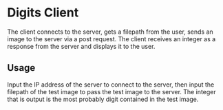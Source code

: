 # Digits Client

The client connects to the server, gets a filepath from the user, sends an image to the server via a post request. The client receives an integer as a response from the server and displays it to the user.

## Usage

Input the IP address of the server to connect to the server, then input the filepath of the test image to pass the test image to the server. The integer that is output is the most probably digit contained in the test image.

